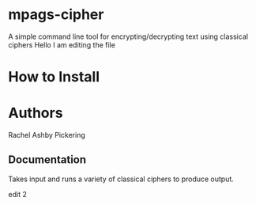 # mpags-cipher
A simple command line tool for encrypting/decrypting text using classical ciphers
Hello I am editing the file

How to Install
====================

Authors
====================
Rachel Ashby Pickering

Documentation
---------------------
Takes input and runs a variety of classical ciphers to produce output. 

edit 2
